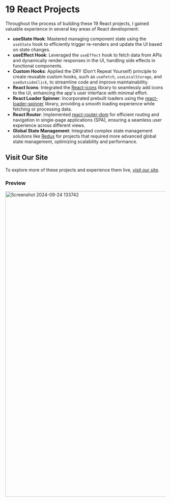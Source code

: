# 19 React Projects

Throughout the process of building these 19 React projects, I gained valuable experience in several key areas of React development:

- **useState Hook**: Mastered managing component state using the `useState` hook to efficiently trigger re-renders and update the UI based on state changes.
- **useEffect Hook**: Leveraged the `useEffect` hook to fetch data from APIs and dynamically render responses in the UI, handling side effects in functional components.
- **Custom Hooks**: Applied the DRY (Don't Repeat Yourself) principle to create reusable custom hooks, such as `useFetch`, `useLocalStorage`, and `useOutsideClick`, to streamline code and improve maintainability.
- **React Icons**: Integrated the [React-icons](https://react-icons.github.io/react-icons/) library to seamlessly add icons to the UI, enhancing the app's user interface with minimal effort.
- **React Loader Spinner**: Incorporated prebuilt loaders using the [react-loader-spinner](https://www.npmjs.com/package/react-loader-spinner) library, providing a smooth loading experience while fetching or processing data.
- **React Router**: Implemented [react-router-dom](https://reactrouter.com/) for efficient routing and navigation in single-page applications (SPA), ensuring a seamless user experience across different views.
- **Global State Management**: Integrated complex state management solutions like [Redux](https://redux.js.org/) for projects that required more advanced global state management, optimizing scalability and performance.

## Visit Our Site
To explore more of these projects and experience them live, [visit our site](https://bilalben23.github.io/react-projects/).
### Preview 
<img width="960" alt="Screenshot 2024-09-24 133742" src="https://github.com/user-attachments/assets/ebcc672d-e5c0-4a33-82d3-0acc0f0a205c">


